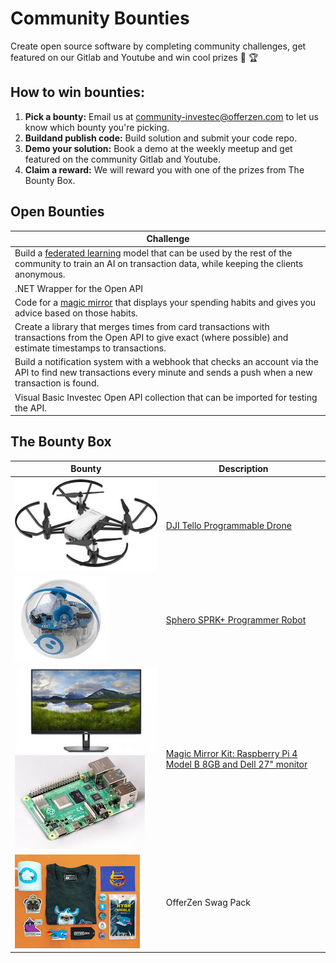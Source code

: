 # Community Bounties

Create open source software by completing community challenges, get featured on our Gitlab and Youtube and win cool prizes 👾 🏆

## 

## How to win bounties:

1. **Pick a bounty:** Email us at [community-investec@offerzen.com](community-investec@offerzen.com) to let us know which bounty you're picking.
2. **Buildand publish code:** Build solution and submit your code repo.
3. **Demo your solution:** Book a demo at the weekly meetup and get featured on the community Gitlab and Youtube.
4. **Claim a reward:** We will reward you with one of the prizes from The Bounty Box.

## Open Bounties

| Challenge |
|-|
|Build a [federated learning](https://federated.withgoogle.com/) model that can be used by the rest of the community to train an AI on transaction data, while keeping the clients anonymous.|
|.NET Wrapper for the Open API|
|Code for a [magic mirror](https://youtu.be/BR_yko0gr-Y) that displays your spending habits and gives you advice based on those habits.|
|Create a library that merges times from card transactions with transactions from the Open API to give exact (where possible) and estimate timestamps to transactions.|
|Build a notification system with a webhook that checks an account via the API to find new transactions every minute and sends a push when a new transaction is found.|
|Visual Basic Investec Open API collection that can be imported for testing the API.|

## The Bounty Box

| Bounty | Description |
| ------ | ------ |
|![](/images/bounties/djitello.jpg)|[DJI Tello Programmable Drone](https://www.youtube.com/watch?v=_v_RknPrebI)|
|![](/images/bounties/sphero.jpg)|[Sphero SPRK+ Programmer Robot](https://www.youtube.com/watch?v=Yg8LmEkI_0c)|
|![](/images/bounties/dell27.jpeg)![](/images/bounties/pi4.jpg)|[Magic Mirror Kit: Raspberry Pi 4 Model B 8GB and Dell 27" monitor](https://www.youtube.com/watch?v=npzRf5wuIB0)|
|![](/images/bounties/offerzenswapgpack.png)|OfferZen Swag Pack|
